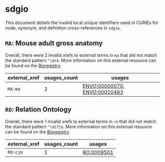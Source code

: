 # sdgio

This document details the invalid local unique identifiers used in CURIEs
for node, synonym, and definition cross-references in `sdgio`.


## `MA`: Mouse adult gross anatomy

Overall, there were 2 invalid
xrefs to external terms in `ma` that did not match the standard
pattern `^\d+$`. More information on this
external resource can be found on the
[Bioregistry](https://bioregistry.io/ma).

| external_xref   |   usages_count | usages                                                                                                       |
|-----------------|----------------|--------------------------------------------------------------------------------------------------------------|
| `MA:ma`         |              2 | [ENVO:00000070](https://bioregistry.io/ENVO:00000070), [ENVO:00010483](https://bioregistry.io/ENVO:00010483) |

## `RO`: Relation Ontology

Overall, there were 1 invalid
xrefs to external terms in `ro` that did not match the standard
pattern `^\d{7}$`. More information on this
external resource can be found on the
[Bioregistry](https://bioregistry.io/ro).

| external_xref   |   usages_count | usages                                          |
|-----------------|----------------|-------------------------------------------------|
| `RO:cjm`        |              1 | [RO:0009501](https://bioregistry.io/RO:0009501) |

